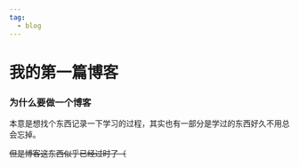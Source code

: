 ```yaml
---
tag:
  - blog
---
```


# 我的第一篇博客

### 为什么要做一个博客

本意是想找个东西记录一下学习的过程，其实也有一部分是学过的东西好久不用总会忘掉。

~~但是博客这东西似乎已经过时了（~~
